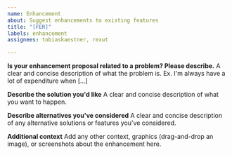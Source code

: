 ```yaml
---
name: Enhancement
about: Suggest enhancements to existing features
title: "[FER]"
labels: enhancement
assignees: tobiaskaestner, rexut

---
```


**Is your enhancement proposal related to a problem? Please describe.**
A clear and concise description of what the problem is. Ex. I'm always have a lot of expenditure when [...]

**Describe the solution you'd like**
A clear and concise description of what you want to happen.

**Describe alternatives you've considered**
A clear and concise description of any alternative solutions or features you've considered.

**Additional context**
Add any other context, graphics (drag-and-drop an image), or screenshots about the enhancement here.
